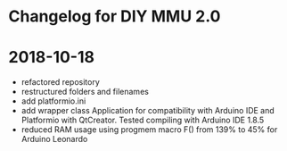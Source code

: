 Changelog for DIY MMU 2.0
=========================



# 2018-10-18
* refactored repository
* restructured folders and filenames
* add platformio.ini
* add wrapper class Application for compatibility with
  Arduino IDE and Platformio with QtCreator.
  Tested compiling with Arduino IDE 1.8.5
* reduced RAM usage using progmem macro F() from 139% to 45%
  for Arduino Leonardo
